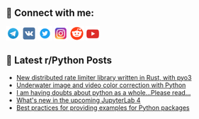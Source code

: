 ## 🔎 Connect with me:
[<img src="https://github.com/bullbesh/bullbesh/blob/main/images/Telegram.png" width="32" height="32" />](https://t.me/bullbesh)
[<img src="https://github.com/bullbesh/bullbesh/blob/main/images/VK.png" width="32" height="32" />](https://vk.com/bullbesh)
[<img src="https://github.com/bullbesh/bullbesh/blob/main/images/Twitter.png" width="32" height="32" />](https://twitter.com/bullbesh1)
[<img src="https://github.com/bullbesh/bullbesh/blob/main/images/Instagram.png" width="32" height="32" />](https://www.instagram.com/bullbesh)
[<img src="https://github.com/bullbesh/bullbesh/blob/main/images/Reddit.png" width="32" height="32" />](https://www.reddit.com/user/bullbesh)
[<img src="https://github.com/bullbesh/bullbesh/blob/main/images/YouTube.png" width="32" height="32" />](https://www.youtube.com/channel/UCtfjRs6uzgq5mfm8S06WTcg)

## 📕 Latest r/Python Posts
<!-- BLOG-POST-LIST:START -->
- [New distributed rate limiter library written in Rust, with pyo3](https://www.reddit.com/r/Python/comments/y3p1eq/new_distributed_rate_limiter_library_written_in/)
- [Underwater image and video color correction with Python](https://www.reddit.com/r/Python/comments/y3onmb/underwater_image_and_video_color_correction_with/)
- [I am having doubts about python as a whole...Please read...](https://www.reddit.com/r/Python/comments/y3ob34/i_am_having_doubts_about_python_as_a_wholeplease/)
- [What&#39;s new in the upcoming JupyterLab 4](https://www.reddit.com/r/Python/comments/y3m7oj/whats_new_in_the_upcoming_jupyterlab_4/)
- [Best practices for providing examples for Python packages](https://www.reddit.com/r/Python/comments/y3inzj/best_practices_for_providing_examples_for_python/)
<!-- BLOG-POST-LIST:END -->
